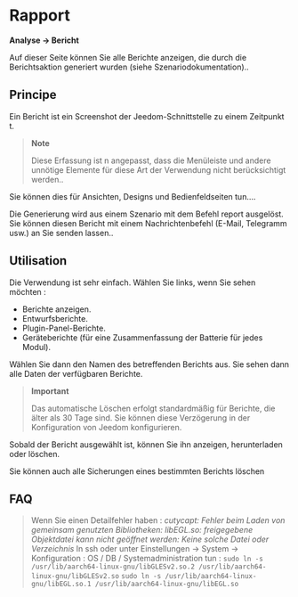 # Rapport
**Analyse → Bericht**

Auf dieser Seite können Sie alle Berichte anzeigen, die durch die Berichtsaktion generiert wurden (siehe Szenariodokumentation)..

## Principe

Ein Bericht ist ein Screenshot der Jeedom-Schnittstelle zu einem Zeitpunkt t.

> **Note**
>
> Diese Erfassung ist n angepasst, dass die Menüleiste und andere unnötige Elemente für diese Art der Verwendung nicht berücksichtigt werden..

Sie können dies für Ansichten, Designs und Bedienfeldseiten tun....

Die Generierung wird aus einem Szenario mit dem Befehl report ausgelöst.
Sie können diesen Bericht mit einem Nachrichtenbefehl (E-Mail, Telegramm usw.) an Sie senden lassen..

## Utilisation

Die Verwendung ist sehr einfach. Wählen Sie links, wenn Sie sehen möchten :

- Berichte anzeigen.
- Entwurfsberichte.
- Plugin-Panel-Berichte.
- Geräteberichte (für eine Zusammenfassung der Batterie für jedes Modul).

Wählen Sie dann den Namen des betreffenden Berichts aus. Sie sehen dann alle Daten der verfügbaren Berichte.

> **Important**
>
> Das automatische Löschen erfolgt standardmäßig für Berichte, die älter als 30 Tage sind. Sie können diese Verzögerung in der Konfiguration von Jeedom konfigurieren.

Sobald der Bericht ausgewählt ist, können Sie ihn anzeigen, herunterladen oder löschen.

Sie können auch alle Sicherungen eines bestimmten Berichts löschen

## FAQ

> Wenn Sie einen Detailfehler haben :
> *cutycapt: Fehler beim Laden von gemeinsam genutzten Bibliotheken: libEGL.so: freigegebene Objektdatei kann nicht geöffnet werden: Keine solche Datei oder Verzeichnis*
> In ssh oder unter Einstellungen → System → Konfiguration : OS / DB / Systemadministration tun :
> ``````sudo ln -s /usr/lib/aarch64-linux-gnu/libGLESv2.so.2 /usr/lib/aarch64-linux-gnu/libGLESv2.so``````
> ``````sudo ln -s /usr/lib/aarch64-linux-gnu/libEGL.so.1 /usr/lib/aarch64-linux-gnu/libEGL.so``````
